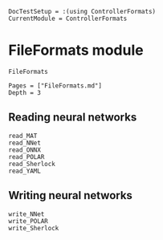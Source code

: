 ```@meta
DocTestSetup = :(using ControllerFormats)
CurrentModule = ControllerFormats
```

# FileFormats module

```@docs
FileFormats
```

```@contents
Pages = ["FileFormats.md"]
Depth = 3
```

## Reading neural networks

```@docs
read_MAT
read_NNet
read_ONNX
read_POLAR
read_Sherlock
read_YAML
```

## Writing neural networks

```@docs
write_NNet
write_POLAR
write_Sherlock
```
